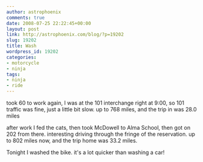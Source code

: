 ```yaml
---
author: astrophoenix
comments: true
date: 2008-07-25 22:22:45+00:00
layout: post
link: http://astrophoenix.com/blog/?p=19202
slug: 19202
title: Wash
wordpress_id: 19202
categories:
- motorcycle
- ninja
tags:
- ninja
- ride
---
```


took 60 to work again, I was at the 101 interchange right at 9:00, so 101 traffic was fine, just a little bit slow. up to 768 miles, and the trip in was 28.0 miles

after work I fed the cats, then took McDowell to Alma School, then got on 202 from there. interesting driving through the fringe of the reservation. up to 802 miles now, and the trip home was 33.2 miles.

Tonight I washed the bike. it's a lot quicker than washing a car!
